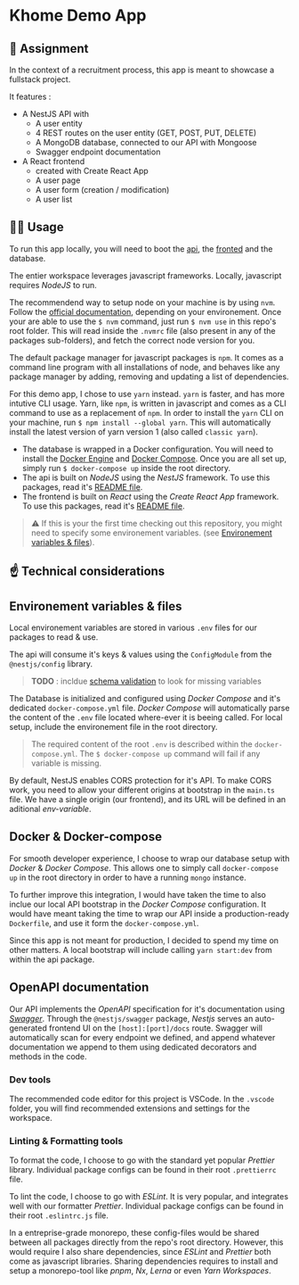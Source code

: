 # Khome Demo App

## :memo: Assignment

In the context of a recruitment process, this app is meant to showcase a fullstack project.

It features :

- A NestJS API with
  - A user entity
  - 4 REST routes on the user entity (GET, POST, PUT, DELETE)
  - A MongoDB database, connected to our API with Mongoose
  - Swagger endpoint documentation
- A React frontend
  - created with Create React App
  - A user page
  - A user form (creation / modification)
  - A user list

## :technologist: Usage

To run this app locally, you will need to boot the [api](packages/api), the [fronted](packages/frontend) and the database.

The entier workspace leverages javascript frameworks. Locally, javascript requires _NodeJS_ to run.

The recommendend way to setup node on your machine is by using `nvm`. Follow the [official documentation](https://github.com/nvm-sh/nvm#installing-and-updating), depending on your environement. Once your are able to use the `$ nvm` command, just run `$ nvm use` in this repo's root folder. This will read inside the `.nvmrc` file (also present in any of the packages sub-folders), and fetch the correct node version for you.

The default package manager for javascript packages is `npm`. It comes as a command line program with all installations of node, and behaves like any package manager by adding, removing and updating a list of dependencies.

For this demo app, I chose to use `yarn` instead. `yarn` is faster, and has more intutive CLI usage. Yarn, like `npm`, is written in javascript and comes as a CLI command to use as a replacement of `npm`. In order to install the `yarn` CLI on your machine, run `$ npm install --global yarn`. This will automatically install the latest version of yarn version 1 (also called `classic yarn`).

- The database is wrapped in a Docker configuration. You will need to install the [Docker Engine](https://docs.docker.com/get-docker/) and [Docker Compose](https://docs.docker.com/compose/). Once you are all set up, simply run `$ docker-compose up` inside the root directory.
- The api is built on _NodeJS_ using the _NestJS_ framework. To use this packages, read it's [README file](packages/api/README.md).
- The frontend is built on _React_ using the _Create React App_ framework. To use this packages, read it's [README file](packages/frontend/README.md).

> :warning: If this is your the first time checking out this repository, you might need to specify some environement variables. (see [Environement variables & files](#environement-variables--files)).

## :point_up: Technical considerations

## Environement variables & files

Local environement variables are stored in various `.env` files for our packages to read & use.

The api will consume it's keys & values using the `ConfigModule` from the `@nestjs/config` library.

> **TODO** : incldue [schema validation](https://docs.nestjs.com/techniques/configuration#schema-validation) to look for missing variables

The Database is initialized and configured using _Docker Compose_ and it's dedicated `docker-compose.yml` file. _Docker Compose_ will automatically parse the content of the `.env` file located where-ever it is beeing called. For local setup, include the environement file in the root directory.

> The required content of the root `.env` is described within the `docker-compose.yml`. The `$ docker-compose up` command will fail if any variable is missing.

By default, NestJS enables CORS protection for it's API. To make CORS work, you need to allow your different origins at bootstrap in the `main.ts` file. We have a single origin (our frontend), and its URL will be defined in an aditional _env-variable_.

## Docker & Docker-compose

For smooth developer experience, I choose to wrap our database setup with _Docker_ & _Docker Compose_. This allows one to simply call `docker-compose up` in the root directory in order to have a running `mongo` instance.

To further improve this integration, I would have taken the time to also inclue our local API bootstrap in the _Docker Compose_ configuration. It would have meant taking the time to wrap our API inside a production-ready `Dockerfile`, and use it form the `docker-compose.yml`.

Since this app is not meant for production, I decided to spend my time on other matters. A local bootstrap will include calling `yarn start:dev` from within the api package.

## OpenAPI documentation

Our API implements the _OpenAPI_ specification for it's documentation using [_Swagger_](https://swagger.io/). Through the `@nestjs/swagger` package, _Nestjs_ serves an auto-generated frontend UI on the `[host]:[port]/docs` route. Swagger will automatically scan for every endpoint we defined, and append whatever documentation we append to them using dedicated decorators and methods in the code.

### Dev tools

The recommended code editor for this project is VSCode. In the `.vscode` folder, you will find recommended extensions and settings for the workspace.

### Linting & Formatting tools

To format the code, I choose to go with the standard yet popular _Prettier_ library. Individual package configs can be found in their root `.prettierrc` file.

To lint the code, I choose to go with _ESLint_. It is very popular, and integrates well with our formatter _Prettier_. Individual package configs can be found in their root `.eslintrc.js` file.

In a entreprise-grade monorepo, these config-files would be shared between all packages directly from the repo's root directory. However, this would require I also share dependencies, since _ESLint_ and _Prettier_ both come as javascript libraries. Sharing dependencies requires to install and setup a monorepo-tool like _pnpm_, _Nx_, _Lerna_ or even _Yarn Workspaces_.
